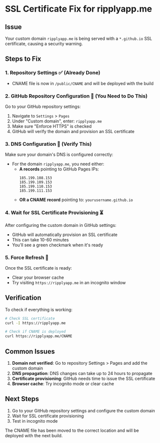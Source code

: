 # SSL Certificate Fix for ripplyapp.me

## Issue
Your custom domain `ripplyapp.me` is being served with a `*.github.io` SSL certificate, causing a security warning.

## Steps to Fix

### 1. Repository Settings ✅ (Already Done)
- CNAME file is now in `/public/CNAME` and will be deployed with the build

### 2. GitHub Repository Configuration 🔧 (You Need to Do This)

Go to your GitHub repository settings:
1. Navigate to `Settings` > `Pages`
2. Under "Custom domain", enter: `ripplyapp.me`
3. Make sure "Enforce HTTPS" is checked
4. GitHub will verify the domain and provision an SSL certificate

### 3. DNS Configuration 🔧 (Verify This)

Make sure your domain's DNS is configured correctly:
- For the domain `ripplyapp.me`, you need either:
  - **A records** pointing to GitHub Pages IPs:
    ```
    185.199.108.153
    185.199.109.153
    185.199.110.153
    185.199.111.153
    ```
  - **OR a CNAME record** pointing to: `yourusername.github.io`

### 4. Wait for SSL Certificate Provisioning ⏳

After configuring the custom domain in GitHub settings:
- GitHub will automatically provision an SSL certificate
- This can take 10-60 minutes
- You'll see a green checkmark when it's ready

### 5. Force Refresh 🔄

Once the SSL certificate is ready:
- Clear your browser cache
- Try visiting `https://ripplyapp.me` in an incognito window

## Verification

To check if everything is working:
```bash
# Check SSL certificate
curl -I https://ripplyapp.me

# Check if CNAME is deployed
curl https://ripplyapp.me/CNAME
```

## Common Issues

1. **Domain not verified**: Go to repository Settings > Pages and add the custom domain
2. **DNS propagation**: DNS changes can take up to 24 hours to propagate
3. **Certificate provisioning**: GitHub needs time to issue the SSL certificate
4. **Browser cache**: Try incognito mode or clear cache

## Next Steps

1. Go to your GitHub repository settings and configure the custom domain
2. Wait for SSL certificate provisioning
3. Test in incognito mode

The CNAME file has been moved to the correct location and will be deployed with the next build. 